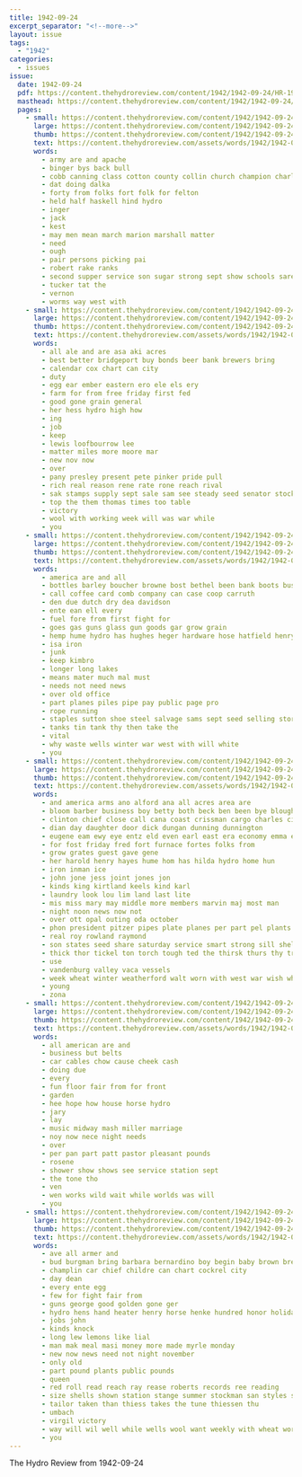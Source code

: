 ```yaml
---
title: 1942-09-24
excerpt_separator: "<!--more-->"
layout: issue
tags:
  - "1942"
categories:
  - issues
issue:
  date: 1942-09-24
  pdf: https://content.thehydroreview.com/content/1942/1942-09-24/HR-1942-09-24.pdf
  masthead: https://content.thehydroreview.com/content/1942/1942-09-24/masthead/HR-1942-09-24.jpg
  pages:
    - small: https://content.thehydroreview.com/content/1942/1942-09-24/small/HR-1942-09-24-01.jpg
      large: https://content.thehydroreview.com/content/1942/1942-09-24/large/HR-1942-09-24-01.jpg
      thumb: https://content.thehydroreview.com/content/1942/1942-09-24/thumbnails/HR-1942-09-24-01.jpg
      text: https://content.thehydroreview.com/assets/words/1942/1942-09-24/HR-1942-09-24-01.txt
      words:
        - army are and apache
        - binger bys back bull
        - cobb canning class cotton county collin church champion charles
        - dat doing dalka
        - forty from folks fort folk for felton
        - held half haskell hind hydro
        - inger
        - jack
        - kest
        - may men mean march marion marshall matter
        - need
        - ough
        - pair persons picking pai
        - robert rake ranks
        - second supper service son sugar strong sept show schools sare six
        - tucker tat the
        - vernon
        - worms way west with
    - small: https://content.thehydroreview.com/content/1942/1942-09-24/small/HR-1942-09-24-02.jpg
      large: https://content.thehydroreview.com/content/1942/1942-09-24/large/HR-1942-09-24-02.jpg
      thumb: https://content.thehydroreview.com/content/1942/1942-09-24/thumbnails/HR-1942-09-24-02.jpg
      text: https://content.thehydroreview.com/assets/words/1942/1942-09-24/HR-1942-09-24-02.txt
      words:
        - all ale and are asa aki acres
        - best better bridgeport buy bonds beer bank brewers bring
        - calendar cox chart can city
        - duty
        - egg ear ember eastern ero ele els ery
        - farm for from free friday first fed
        - good gone grain general
        - her hess hydro high how
        - ing
        - job
        - keep
        - lewis loofbourrow lee
        - matter miles more moore mar
        - new nov now
        - over
        - pany presley present pete pinker pride pull
        - rich real reason rene rate rone reach rival
        - sak stamps supply sept sale sam see steady seed senator stockton state service
        - top the them thomas times too table
        - victory
        - wool with working week will was war while
        - you
    - small: https://content.thehydroreview.com/content/1942/1942-09-24/small/HR-1942-09-24-03.jpg
      large: https://content.thehydroreview.com/content/1942/1942-09-24/large/HR-1942-09-24-03.jpg
      thumb: https://content.thehydroreview.com/content/1942/1942-09-24/thumbnails/HR-1942-09-24-03.jpg
      text: https://content.thehydroreview.com/assets/words/1942/1942-09-24/HR-1942-09-24-03.txt
      words:
        - america are and all
        - bottles barley boucher browne bost bethel been bank boots business
        - call coffee card comb company can case coop carruth
        - den due dutch dry dea davidson
        - ente ean ell every
        - fuel fore from first fight for
        - goes gas guns glass gun goods gar grow grain
        - hemp hume hydro has hughes heger hardware hose hatfield henry home
        - isa iron
        - junk
        - keep kimbro
        - longer long lakes
        - means mater much mal must
        - needs not need news
        - over old office
        - part planes piles pipe pay public page pro
        - rope running
        - staples sutton shoe steel salvage sams sept seed selling store service station save style
        - tanks tin tank thy then take the
        - vital
        - why waste wells winter war west with will white
        - you
    - small: https://content.thehydroreview.com/content/1942/1942-09-24/small/HR-1942-09-24-04.jpg
      large: https://content.thehydroreview.com/content/1942/1942-09-24/large/HR-1942-09-24-04.jpg
      thumb: https://content.thehydroreview.com/content/1942/1942-09-24/thumbnails/HR-1942-09-24-04.jpg
      text: https://content.thehydroreview.com/assets/words/1942/1942-09-24/HR-1942-09-24-04.txt
      words:
        - and america arms ano alford ana all acres area are
        - bloom barber business boy betty both beck ben been bye blough
        - clinton chief close call cana coast crissman cargo charles city cream chambers company cate curtiss channell
        - dian day daughter door dick dungan dunning dunnington
        - eugene eam ewy eye entz eld even earl east era economy emma enna ernest
        - for fost friday fred fort furnace fortes folks from
        - grow grates guest gave gene
        - her harold henry hayes hume hom has hilda hydro home hun
        - iron inman ice
        - john jone jess joint jones jon
        - kinds king kirtland keels kind karl
        - laundry look lou lim land last lite
        - mis miss mary may middle more members marvin maj most man
        - night noon news now not
        - over ott opal outing oda october
        - phon president pitzer pipes plate planes per part pel plants pleasant payne paul pro present person
        - real roy rowland raymond
        - son states seed share saturday service smart strong sill shelter swartzendruber small sunday seer sylvester sept steel surplus see
        - thick thor tickel ton torch tough ted the thirsk thurs thy trong tor them timber
        - use
        - vandenburg valley vaca vessels
        - week wheat winter weatherford walt worn with west war wish white was
        - young
        - zona
    - small: https://content.thehydroreview.com/content/1942/1942-09-24/small/HR-1942-09-24-05.jpg
      large: https://content.thehydroreview.com/content/1942/1942-09-24/large/HR-1942-09-24-05.jpg
      thumb: https://content.thehydroreview.com/content/1942/1942-09-24/thumbnails/HR-1942-09-24-05.jpg
      text: https://content.thehydroreview.com/assets/words/1942/1942-09-24/HR-1942-09-24-05.txt
      words:
        - all american are and
        - business but belts
        - car cables chow cause cheek cash
        - doing due
        - every
        - fun floor fair from for front
        - garden
        - hee hope how house horse hydro
        - jary
        - lay
        - music midway mash miller marriage
        - noy now nece night needs
        - over
        - per pan part patt pastor pleasant pounds
        - rosene
        - shower show shows see service station sept
        - the tone tho
        - ven
        - wen works wild wait while worlds was will
        - you
    - small: https://content.thehydroreview.com/content/1942/1942-09-24/small/HR-1942-09-24-06.jpg
      large: https://content.thehydroreview.com/content/1942/1942-09-24/large/HR-1942-09-24-06.jpg
      thumb: https://content.thehydroreview.com/content/1942/1942-09-24/thumbnails/HR-1942-09-24-06.jpg
      text: https://content.thehydroreview.com/assets/words/1942/1942-09-24/HR-1942-09-24-06.txt
      words:
        - ave all armer and
        - bud burgman bring barbara bernardino boy begin baby brown brent brea books better barr bay book buy but boys
        - champlin car chief childre can chart cockrel city
        - day dean
        - every ente egg
        - few for fight fair from
        - guns george good golden gone ger
        - hydro hens hand heater henry horse henke hundred honor holiday haye health
        - jobs john
        - kinds knock
        - long lew lemons like lial
        - man mak meal masi money more made myrle monday
        - new now news need not night november
        - only old
        - part pound plants public pounds
        - queen
        - red roll read reach ray rease roberts records ree reading
        - size shells shown station stange summer stockman san styles see sept suit supply stay sams saturday
        - tailor taken than thiess takes the tune thiessen thu
        - umbach
        - virgil victory
        - way will wil well while wells wool want weekly with wheat worm wise wonder win
        - you
---
```


The Hydro Review from 1942-09-24

<!--more-->

